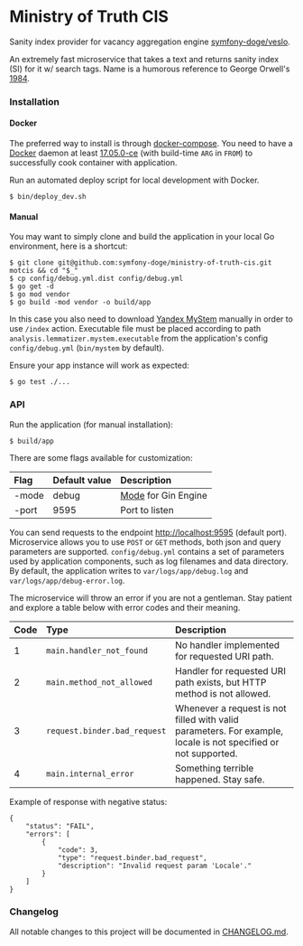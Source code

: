 # Ministry of Truth CIS

Sanity index provider for vacancy aggregation engine [symfony-doge/veslo](https://github.com/symfony-doge/veslo).

An extremely fast microservice that takes a text and returns sanity index (SI) for it w/ search tags.
Name is a humorous reference to George Orwell's [1984](https://en.wikipedia.org/wiki/Nineteen_Eighty-Four).

### Installation

#### Docker

The preferred way to install is through [docker-compose](https://docs.docker.com/compose).
You need to have a [Docker](https://docs.docker.com/install) daemon at least [17.05.0-ce](https://docs.docker.com/engine/release-notes/#17050-ce) (with build-time `ARG` in `FROM`) to successfully cook container with application.

Run an automated deploy script for local development with Docker.

```
$ bin/deploy_dev.sh
```

#### Manual

You may want to simply clone and build the application in your local Go environment, here is a shortcut:

```
$ git clone git@github.com:symfony-doge/ministry-of-truth-cis.git motcis && cd "$_"
$ cp config/debug.yml.dist config/debug.yml
$ go get -d
$ go mod vendor
$ go build -mod vendor -o build/app
```

In this case you also need to download [Yandex MyStem](https://tech.yandex.ru/mystem) manually in order to use `/index` action.
Executable file must be placed according to path
`analysis.lemmatizer.mystem.executable` from the application's config `config/debug.yml` (`bin/mystem` by default).

Ensure your app instance will work as expected:

```
$ go test ./...
```

### API

Run the application (for manual installation):

```
$ build/app
```

There are some flags available for customization:

| Flag | Default value | Description |
| :--- | :--- | :--- |
| -mode | debug | [Mode](https://github.com/gin-gonic/gin/blob/v1.4.0/mode.go#L15) for Gin Engine |
| -port | 9595 | Port to listen |

You can send requests to the endpoint [http://localhost:9595](http://localhost:9595) (default port).
Microservice allows you to use `POST` or `GET` methods, both json and query parameters are supported.
`config/debug.yml` contains a set of parameters used by application components,
such as log filenames and data directory. By default, the application writes to `var/logs/app/debug.log`
and `var/logs/app/debug-error.log`.

The microservice will throw an error if you are not a gentleman.
Stay patient and explore a table below with error codes and their meaning.

| Code | Type | Description |
| :--- | :--- | :--- |
| 1 | `main.handler_not_found` | No handler implemented for requested URI path. |
| 2 | `main.method_not_allowed` | Handler for requested URI path exists, but HTTP method is not allowed. |
| 3 | `request.binder.bad_request` | Whenever a request is not filled with valid parameters. For example, locale is not specified or not supported. |
| 4 | `main.internal_error` | Something terrible happened. Stay safe. |

Example of response with negative status:

```
{
	"status": "FAIL",
	"errors": [
		{
			"code": 3,
			"type": "request.binder.bad_request",
			"description": "Invalid request param 'Locale'."
		}
	]
}
```

### Changelog
All notable changes to this project will be documented in [CHANGELOG.md](CHANGELOG.md).